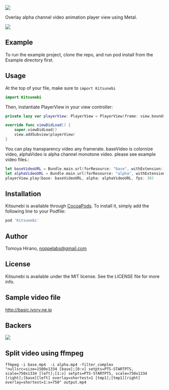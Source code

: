 ![](https://github.com/noppefoxwolf/Kitsunebi/blob/master/meta/repo-banner.png)

Overlay alpha channel video animation player view using Metal.

![](https://github.com/noppefoxwolf/Kitsunebi/blob/master/meta/animation.gif)

## Example

To run the example project, clone the repo, and run pod install from the Example directory first.

## Usage

At the top of your file, make sure to `import Kitsunebi`

```swift
import Kitsunebi
```

Then, instantiate PlayerView in your view controller:

```swift
private lazy var playerView: PlayerView = PlayerView(frame: view.bounds)!

override func viewDidLoad() {
    super.viewDidLoad()
    view.addSubview(playerView)
}
```

You can play transparency video any framerate. baseVideo is colornize video, alphaVideo is alpha channel monotone video. please see example video files.:

```swift
let baseVideoURL = Bundle.main.url(forResource: "base", withExtension: "mp4")!
let alphaVideoURL = Bundle.main.url(forResource: "alpha", withExtension: "mp4")!
playerView.play(base: baseVideoURL, alpha: alphaVideoURL, fps: 30)
```

## Installation

Kitsunebi is available through [CocoaPods](http://cocoapods.org). To install
it, simply add the following line to your Podfile:

```ruby
pod 'Kitsunebi'
```

## Author

Tomoya Hirano, noppelabs@gmail.com

## License

Kitsunebi is available under the MIT license. See the LICENSE file for more info.

## Sample video file

http://basic.ivory.ne.jp

## Backers

<a href="https://opencollective.com/Kitsunebi#backers" target="_blank"><img src="https://opencollective.com/Kitsunebi/backers.svg?width=890"></a>

## Split video using ffmpeg

```
ffmpeg -i base.mp4  -i alpha.mp4 -filter_complex "nullsrc=size=1500x1334 [base];[0:v] setpts=PTS-STARTPTS, scale=750x1334 [left];[1:v] setpts=PTS-STARTPTS, scale=750x1334 [right];[base][left] overlay=shortest=1 [tmp1];[tmp1][right] overlay=shortest=1:x=750" output.mp4
```
